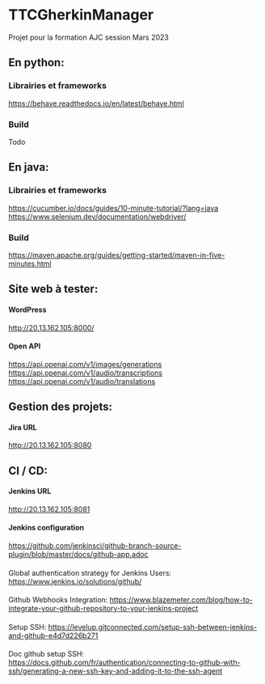# TTCGherkinManager

Projet pour la formation AJC session Mars 2023
## En python:
### Librairies et frameworks
https://behave.readthedocs.io/en/latest/behave.html

### Build
Todo

## En java:
### Librairies et frameworks
https://cucumber.io/docs/guides/10-minute-tutorial/?lang=java
https://www.selenium.dev/documentation/webdriver/

### Build
https://maven.apache.org/guides/getting-started/maven-in-five-minutes.html

## Site web à tester:
#### WordPress
http://20.13.162.105:8000/

#### Open API
https://api.openai.com/v1/images/generations
https://api.openai.com/v1/audio/transcriptions
https://api.openai.com/v1/audio/translations

## Gestion des projets:
#### Jira URL
http://20.13.162.105:8080

## CI / CD:
#### Jenkins URL
http://20.13.162.105:8081

#### Jenkins configuration
https://github.com/jenkinsci/github-branch-source-plugin/blob/master/docs/github-app.adoc

####
Global authentication strategy for Jenkins Users:
https://www.jenkins.io/solutions/github/

####
Github Webhooks Integration:
https://www.blazemeter.com/blog/how-to-integrate-your-github-repository-to-your-jenkins-project

####
Setup SSH:
https://levelup.gitconnected.com/setup-ssh-between-jenkins-and-github-e4d7d226b271

####
Doc github setup SSH:
https://docs.github.com/fr/authentication/connecting-to-github-with-ssh/generating-a-new-ssh-key-and-adding-it-to-the-ssh-agent